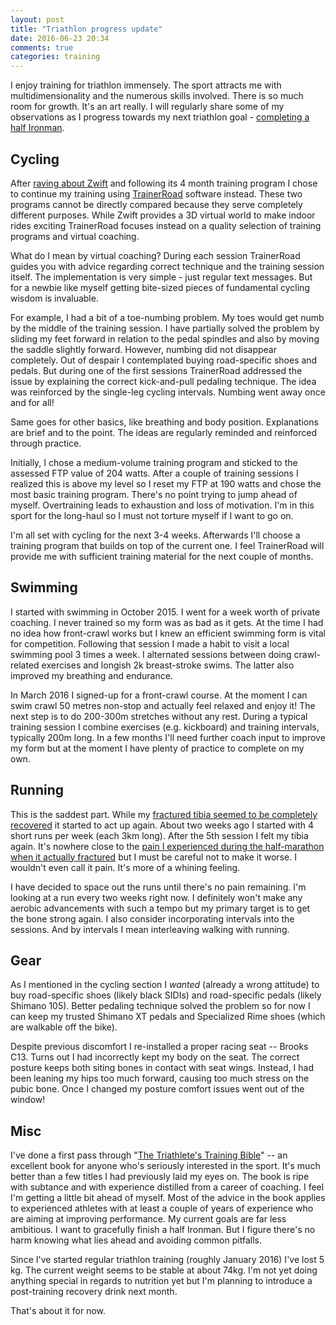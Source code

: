 ```yaml
---
layout: post
title: "Triathlon progress update"
date: 2016-06-23 20:34
comments: true
categories: training
---
```


I enjoy training for triathlon immensely. The sport attracts me with multidimensionality and the numerous skills involved. There is so much room for growth. It's an art really. I will regularly share some of my observations as I progress towards my next triathlon goal - [completing a half Ironman](/blog/2015/12/14/a-long-new-journey-ahead/).

## Cycling

After [raving about Zwift](/blog/2016/05/28/indoor-cycling-lab/) and following its 4 month training program I chose to continue my training using [TrainerRoad](https://www.trainerroad.com/) software instead. These two programs cannot be directly compared because they serve completely different purposes. While Zwift provides a 3D virtual world to make indoor rides exciting TrainerRoad focuses instead on a quality selection of training programs and virtual coaching.

What do I mean by virtual coaching? During each session TrainerRoad guides you with advice regarding correct technique and the training session itself. The implementation is very simple - just regular text messages. But for a newbie like myself getting bite-sized pieces of fundamental cycling wisdom is invaluable.

For example, I had a bit of a toe-numbing problem. My toes would get numb by the middle of the training session. I have partially solved the problem by sliding my feet forward in relation to the pedal spindles and also by moving the saddle slightly forward. However, numbing did not disappear completely. Out of despair I contemplated buying road-specific shoes and pedals. But during one of the first sessions TrainerRoad addressed the issue by explaining the correct kick-and-pull pedaling technique. The idea was reinforced by the single-leg cycling intervals. Numbing went away once and for all!

Same goes for other basics, like breathing and body position. Explanations are brief and to the point. The ideas are regularly reminded and reinforced through practice.

Initially, I chose a medium-volume training program and sticked to the assessed FTP value of 204 watts. After a couple of training sessions I realized this is above my level so I reset my FTP at 190 watts and chose the most basic training program. There's no point trying to jump ahead of myself. Overtraining leads to exhaustion and loss of motivation. I'm in this sport for the long-haul so I must not torture myself if I want to go on.

I'm all set with cycling for the next 3-4 weeks. Afterwards I'll choose a training program that builds on top of the current one. I feel TrainerRoad will provide me with sufficient training material for the next couple of months.

## Swimming

I started with swimming in October 2015. I went for a week worth of private coaching. I never trained so my form was as bad as it gets. At the time I had no idea how front-crawl works but I knew an efficient swimming form is vital for competition. Following that session I made a habit to visit a local swimming pool 3 times a week. I alternated sessions between doing crawl-related exercises and longish 2k breast-stroke swims. The latter also improved my breathing and endurance.

In March 2016 I signed-up for a front-crawl course. At the moment I can swim crawl 50 metres non-stop and actually feel relaxed and enjoy it! The next step is to do 200-300m stretches without any rest. During a typical training session I combine exercises (e.g. kickboard) and training intervals, typically 200m long. In a few months I'll need further coach input to improve my form but at the moment I have plenty of practice to complete on my own.

## Running

This is the saddest part. While my [fractured tibia seemed to be completely recovered](/blog/2016/05/27/rigimarsch-2016/) it started to act up again. About two weeks ago I started with 4 short runs per week (each 3km long). After the 5th session I felt my tibia again. It's nowhere close to the [pain I experienced during the half-marathon when it actually fractured](/blog/2016/05/27/rigimarsch-2016/) but I must be careful not to make it worse. I wouldn't even call it pain. It's more of a whining feeling.

I have decided to space out the runs until there's no pain remaining. I'm looking at a run every two weeks right now. I definitely won't make any aerobic advancements with such a tempo but my primary target is to get the bone strong again. I also consider incorporating intervals into the sessions. And by intervals I mean interleaving walking with running.

## Gear

As I mentioned in the cycling section I *wanted* (already a wrong attitude) to buy road-specific shoes (likely black SIDIs) and road-specific pedals (likely Shimano 105). Better pedaling technique solved the problem so for now I can keep my trusted Shimano XT pedals and Specialized Rime shoes (which are walkable off the bike).

Despite previous discomfort I re-installed a proper racing seat -- Brooks C13. Turns out I had incorrectly kept my body on the seat. The correct posture keeps both siting bones in contact with seat wings. Instead, I had been leaning my hips too much forward, causing too much stress on the pubic bone. Once I changed my posture comfort issues went out of the window!

## Misc

I've done a first pass through "[The Triathlete's Training Bible](https://www.amazon.com/Triathletes-Training-Bible-Joe-Friel/dp/1934030198)" -- an excellent book for anyone who's seriously interested in the sport. It's much better than a few titles I had previously laid my eyes on. The book is ripe with subtance and with experience distilled from a career of coaching. I feel I'm getting a little bit ahead of myself. Most of the advice in the book applies to experienced athletes with at least a couple of years of experience who are aiming at improving performance. My current goals are far less ambitious. I want to gracefully finish a half Ironman. But I figure there's no harm knowing what lies ahead and avoiding common pitfalls.

Since I've started regular triathlon training (roughly January 2016) I've lost 5 kg. The current weight seems to be stable at about 74kg. I'm not yet doing anything special in regards to nutrition yet but I'm planning to introduce a post-training recovery drink next month.

That's about it for now.
